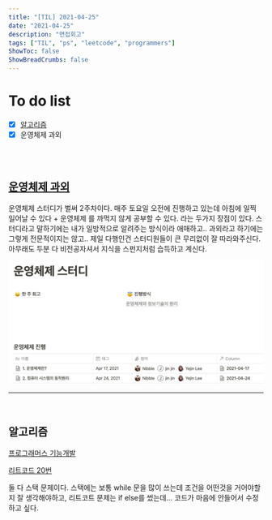 ```yaml
---
title: "[TIL] 2021-04-25"
date: "2021-04-25"
description: "면접회고"
tags: ["TIL", "ps", "leetcode", "programmers"]
ShowToc: false
ShowBreadCrumbs: false
---
```


# To do list
- [x] [알고리즘](https://programmers.co.kr/learn/courses/30/lessons/42586)
- [x] 운영체제 과외

<br />
<br />

## [운영체제 과외](https://www.notion.so/nibble2/27366cf50f15455eb7beda2cb14f93a7)

운영체제 스터디가 벌써 2주차이다. 매주 토요일 오전에 진행하고 있는데 아침에 일찍 일어날 수 있다 + 운영체제 를 까먹지 않게 공부할 수 있다. 라는 두가지 장점이 있다. 스터디라고 말하기에는 내가 일방적으로 알려주는 방식이라 애매하고.. 과외라고 하기에는 그렇게 전문적이지는 않고.. 제일 다행인건 스터디원들이 큰 무리없이 잘 따라와주신다. 아무래도 두분 다 비전공자셔서 지식을 스펀지처럼 습득하고 계신다.

<img src="../../data/images/스크린샷%202021-04-25%20오후%208.11.19.png">

<br />

---

<br />

## 알고리즘
[프로그래머스 기능개발](https://programmers.co.kr/learn/courses/30/lessons/42586)

[리트코드 20번](https://leetcode.com/problems/valid-parentheses/)

둘 다 스택 문제이다. 스택에는 보통 while 문을 많이 쓰는데 조건을 어떤것을 거어야할지 잘 생각해야하고, 리트코트 문제는 if else를 썼는데... 코드가 마음에 안들어서 수정하고 싶다.

